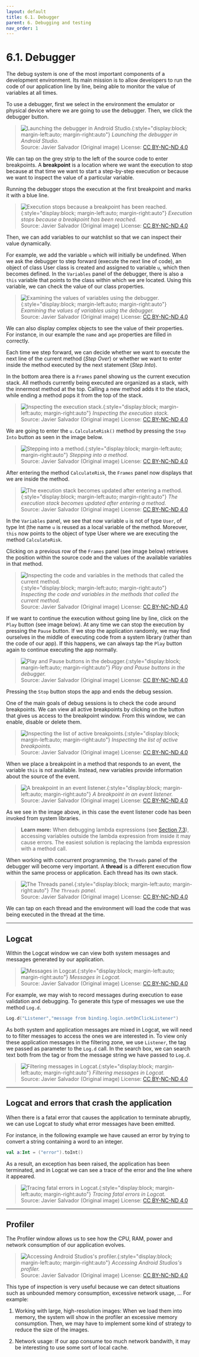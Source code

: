 ```yaml
---
layout: default
title: 6.1. Debugger
parent: 6. Debugging and testing
nav_order: 1
---
```


# 6.1. Debugger 

The debug system is one of the most important components of a development environment. Its main mission is to allow developers to run the code of our application line by line, being able to monitor the value of variables at all times.

To use a debugger, first we select in the environment the emulator or physical device where we are going to use the debugger. Then, we click the debugger button.

> ![Launching the debugger in Android Studio.](/images/06/debugger.jpg){:style="display:block; margin-left:auto; margin-right:auto"}
> *Launching the debugger in Android Studio.*  
> Source: Javier Salvador (Original image) License: [CC BY-NC-ND 4.0](https://creativecommons.org/licenses/by-nc-nd/4.0/)

We can tap on the grey strip to the left of the source code to enter breakpoints. A **breakpoint** is a location where we want the execution to stop because at that time we want to start a step-by-step execution or because we want to inspect the value of a particular variable. 

Running the debugger stops the execution at the first breakpoint and marks it with a blue line.

> ![Execution stops because a breakpoint has been reached.](/images/06/breakpoint.jpg){:style="display:block; margin-left:auto; margin-right:auto"}
> *Execution stops because a breakpoint has been reached.*  
> Source: Javier Salvador (Original image) License: [CC BY-NC-ND 4.0](https://creativecommons.org/licenses/by-nc-nd/4.0/)

Then, we can add variables to our watchlist so that we can inspect their value dynamically. 

For example, we add the variable `u` which will initially be undefined. When we ask the debugger to step forward (execute the next line of code), an object of class User class is created and assigned to variable `u`, which then becomes defined. In the `Variables` panel of the debugger, there is also a `this` variable that points to the class within which we are located. Using this variable, we can check the value of our class properties.

> ![Examining the values of variables using the debugger.](/images/06/debugger-variables.jpg){:style="display:block; margin-left:auto; margin-right:auto"}
> *Examining the values of variables using the debugger.*  
> Source: Javier Salvador (Original image) License: [CC BY-NC-ND 4.0](https://creativecommons.org/licenses/by-nc-nd/4.0/)

We can also display complex objects to see the value of their properties. For instance, in our example the `name` and `age` properties are filled in correctly.

Each time we step forward, we can decide whether we want to execute the next line of the current method (*Step Over*) or whether we want to enter inside the method executed by the next statement (*Step Into*).

In the bottom area there is a `Frames` panel showing us the current execution stack.  All methods currently being executed are organized as a stack, with the innermost method at the top. Calling a new method adds it to the stack, while ending a method pops it from the top of the stack.

> ![Inspecting the execution stack.](/images/06/frames.jpg){:style="display:block; margin-left:auto; margin-right:auto"}
> *Inspecting the execution stack.*  
> Source: Javier Salvador (Original image) License: [CC BY-NC-ND 4.0](https://creativecommons.org/licenses/by-nc-nd/4.0/)

We are going to enter the `u.CalculateRisk()` method by pressing the `Step Into` button as seen in the image below. 

> ![Stepping into a method.](/images/06/step-into.jpg){:style="display:block; margin-left:auto; margin-right:auto"}
> *Stepping into a method.*  
> Source: Javier Salvador (Original image) License: [CC BY-NC-ND 4.0](https://creativecommons.org/licenses/by-nc-nd/4.0/)

After entering the method `CalculateRisk`, the `Frames` panel now displays that we are inside the method.

> ![The execution stack becomes updated after entering a method. ](/images/06/updated-frames.jpg){:style="display:block; margin-left:auto; margin-right:auto"}
> *The execution stack becomes updated after entering a method.*  
> Source: Javier Salvador (Original image) License: [CC BY-NC-ND 4.0](https://creativecommons.org/licenses/by-nc-nd/4.0/)

In the `Variables` panel, we see that now variable `u` is not of type `User`, of type Int (the name `u` is reused as a local variable of the method. Moreover, `this` now points to the object of type User where we are executing the method `CalculateRisk`.

Clicking on a previous row of the `Frames` panel (see image below) retrieves the position within the source code and the values of the available variables in that method. 

> ![Inspecting the code and variables in the methods that called the current method.](/images/06/back-frame.jpg){:style="display:block; margin-left:auto; margin-right:auto"}
> *Inspecting the code and variables in the methods that called the current method.*  
> Source: Javier Salvador (Original image) License: [CC BY-NC-ND 4.0](https://creativecommons.org/licenses/by-nc-nd/4.0/)

If we want to continue the execution without going line by line, click on the `Play` button (see image below). At any time we can stop the execution by pressing the `Pause` button. If we stop the application randomly, we may find ourselves in the middle of executing code from a system library (rather than the code of our app). If this happens, we can always tap the `Play` button again to continue executing the app normally. 

> ![Play and Pause buttons in the debugger.](/images/06/pause-play.jpg){:style="display:block; margin-left:auto; margin-right:auto"}
> *Play and Pause buttons in the debugger.*  
> Source: Javier Salvador (Original image) License: [CC BY-NC-ND 4.0](https://creativecommons.org/licenses/by-nc-nd/4.0/)

Pressing the `Stop` button stops the app and ends the debug session.

One of the main goals of debug sessions is to check the code around breakpoints. We can view all active breakpoints by clicking on the button that gives us access to the breakpoint window. From this window, we can enable, disable or delete them.

> ![Inspecting the list of active breakpoints.](/images/06/active-breakpoints.jpg){:style="display:block; margin-left:auto; margin-right:auto"}
> *Inspecting the list of active breakpoints.*  
> Source: Javier Salvador (Original image) License: [CC BY-NC-ND 4.0](https://creativecommons.org/licenses/by-nc-nd/4.0/)

When we place a breakpoint in a method that responds to an event, the variable `this` is not available. Instead, new variables provide information about the source of the event.

> ![A breakpoint in an event listener.](/images/06/event-breakpoint.jpg){:style="display:block; margin-left:auto; margin-right:auto"}
> *A breakpoint in an event listener.*  
> Source: Javier Salvador (Original image) License: [CC BY-NC-ND 4.0](https://creativecommons.org/licenses/by-nc-nd/4.0/)

As we see in the image above, in this case the event listener code has been invoked from system libraries. 

>**Learn more:**
>When debugging lambda expressions (see [Section 7.3](/content/07/03-lambda-functions)), accessing variables outside the lambda expression from inside it may cause errors. The easiest solution is replacing the lambda expression with a method call.

When working with concurrent programming, the `Threads` panel of the debugger will become very important. A **thread** is a different execution flow within the same process or application. Each thread has its own stack.

> ![The Threads panel.](/images/06/event-breakpoint.jpg){:style="display:block; margin-left:auto; margin-right:auto"}
> *The `Threads` panel.*  
> Source: Javier Salvador (Original image) License: [CC BY-NC-ND 4.0](https://creativecommons.org/licenses/by-nc-nd/4.0/)

We can tap on each thread and the environment will load the code that was being executed in the thread at the time.

---

## Logcat

Within the Logcat window we can view both system messages and messages generated by our application.

> ![Messages in Logcat.](/images/06/logcat.jpg){:style="display:block; margin-left:auto; margin-right:auto"}
> *Messages in Logcat.*  
> Source: Javier Salvador (Original image) License: [CC BY-NC-ND 4.0](https://creativecommons.org/licenses/by-nc-nd/4.0/)

For example, we may wish to record messages during execution to ease validation and debugging. To generate this type of  messages we use the method `Log.d`.

```kotlin
Log.d("Listener","message from binding.login.setOnClickListener")
```

As both system and application messages are mixed in Logcat, we will need to to filter messages to access the ones we are interested in. To view only these application messages in the filtering zone, we use `Listener`, the tag we passed as parameter to the `Log.d` call. In the search box, we can search text both from the tag or from the message string we have passed to `Log.d`.

> ![Filtering messages in Logcat.](/images/06/filtering-logcat.jpg){:style="display:block; margin-left:auto; margin-right:auto"}
> *Filtering messages in Logcat.*  
> Source: Javier Salvador (Original image) License: [CC BY-NC-ND 4.0](https://creativecommons.org/licenses/by-nc-nd/4.0/)

---

## Logcat and errors that crash the application

When there is a fatal error that causes the application to terminate abruptly, we can use Logcat to study what error messages have been emitted.

For instance, in the following example we have caused an error by trying to convert a string containing a word to an integer.

```kotlin
val a:Int = ("error").toInt()
```

As a result, an exception has been raised, the application has been terminated, and in Logcat we can see a trace of the error and the line where it appeared.

> ![Tracing fatal errors in Logcat.](/images/06/fatal-error.jpg){:style="display:block; margin-left:auto; margin-right:auto"}
> *Tracing fatal errors in Logcat.*  
> Source: Javier Salvador (Original image) License: [CC BY-NC-ND 4.0](https://creativecommons.org/licenses/by-nc-nd/4.0/)

---

## Profiler

The Profiler window allows us to see how the CPU, RAM, power and network consumption of our application evolves.

> ![Accessing Android Studios's profiler.](/images/06/profiler.jpg){:style="display:block; margin-left:auto; margin-right:auto"}
> *Accessing Android Studios's profiler.*  
> Source: Javier Salvador (Original image) License: [CC BY-NC-ND 4.0](https://creativecommons.org/licenses/by-nc-nd/4.0/)

This type of inspection is very useful because we can detect situations such as unbounded memory consumption, excessive network usage, ... For example:

1. Working with large, high-resolution images: When we load them into memory, the system will show in the profiler an excessive memory consumption. Then, we may have to implement some kind of strategy to reduce the size of the images. 

2. Network usage: If our app consume too much network bandwith, it may be interesting to use some sort of local cache.


